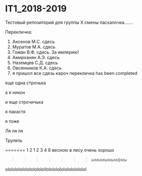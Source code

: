 # IT1_2018-2019
Тестовый репoзиторий для группы X смены                                                    пасхалочка.......

Перекличка:
1. Аксенов М.С. сдесь
2. Муратов М.А. сдесь
3. Гоман В.Ф. сдесь. За империю!
4. Амирханян А.Э. сдесь
5. Наземцев С.Д. сдесь
6. Овсянников К.А. сдесь
7. я пришол
все сдезь кароч перекличка has been completed

еще одна строчька

а я никон 

и еще строчичька
                                                                    
я пакастя

я тоже

Ля ля ля


Труляль





=======
1
2
1
2
3
4
8
весною в лесу очень хорошо
>>>>>>> ымымымымфмы

ololololololololololollololololololololololol
